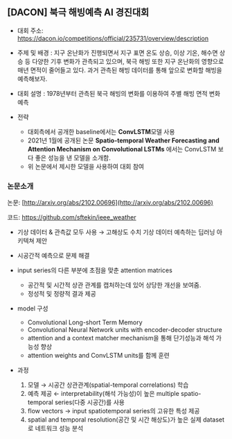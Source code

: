 ## [DACON] 북극 해빙예측 AI 경진대회

- 대회 주소: https://dacon.io/competitions/official/235731/overview/description

- 주제 및 배경
: 지구 온난화가 진행되면서 지구 표면 온도 상승, 이상 기온, 해수면 상승 등 다양한 기후 변화가 관측되고 있으며, 북극 해빙 또한 지구 온난화의 영향으로 매년 면적이 줄어들고 있다. 과거 관측된 해빙 데이터를 통해 앞으로 변화할 해빙을 예측해보자.

- 대회 설명
: 1978년부터 관측된 북극 해빙의 변화를 이용하여 주별 해빙 면적 변화 예측


- 전략
	- 대회측에서 공개한 baseline에서는 **ConvLSTM**모델 사용
	- 2021년 1월에 공개된 논문 **Spatio-temporal Weather Forecasting and Attention Mechanism on Convolutional LSTMs** 에서는 ConvLSTM 보다 좋은 성능을 낸 모델을 소개함.
	- 위 논문에서 제시한 모델을 사용하여 대회 참여





### 논문소개

논문: [http://arxiv.org/abs/2102.00696](http://arxiv.org/abs/2102.00696)

코드: https://github.com/sftekin/ieee_weather


- 기상 데이터 & 관측값 모두 사용 → 고해상도 수치 기상 데이터 예측하는 딥러닝 아키텍쳐 제안
- 시공간적 예측으로 문제 해결

- input series의 다른 부분에 초점을 맞춘 attention matrices
	- 공간적 및 시간적 상관 관계를 캡처하는데 있어 상당한 개선을 보여줌.
	- 정성적 및 정량적 결과 제공


- model 구성
	- Convolutional Long-short Term Memory
	- Convolutional Neural Network units with encoder-decoder structure
	- attention and a context matcher mechanism을 통해 단기성능과 해석 가능성 향상
	- attention weights and ConvLSTM units를 함께 훈련


- 과정
	1. 모델 → 시공간 상관관계(spatial-temporal correlations) 학습
	2. 예측 제공 ← interpretability(해석 가능성)이 높은 multiple spatio-temporal series(다중 시공간)를 사용
	3. flow vectors → input spatiotemporal series의 고유한 특성 제공
	4. spatial and temporal resolution(공간 및 시간 해상도)가 높은 실제 dataset로 네트워크 성능 분석





